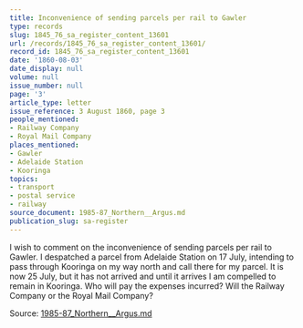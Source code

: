 ```yaml
---
title: Inconvenience of sending parcels per rail to Gawler
type: records
slug: 1845_76_sa_register_content_13601
url: /records/1845_76_sa_register_content_13601/
record_id: 1845_76_sa_register_content_13601
date: '1860-08-03'
date_display: null
volume: null
issue_number: null
page: '3'
article_type: letter
issue_reference: 3 August 1860, page 3
people_mentioned:
- Railway Company
- Royal Mail Company
places_mentioned:
- Gawler
- Adelaide Station
- Kooringa
topics:
- transport
- postal service
- railway
source_document: 1985-87_Northern__Argus.md
publication_slug: sa-register
---
```


I wish to comment on the inconvenience of sending parcels per rail to Gawler.  I despatched a parcel from Adelaide Station on 17 July, intending to pass through Kooringa on my way north and call there for my parcel.  It is now 25 July, but it has not arrived and until it arrives I am compelled to remain in Kooringa.  Who will pay the expenses incurred?  Will the Railway Company or the Royal Mail Company?

Source: [1985-87_Northern__Argus.md](/downloads/markdown/1985-87_Northern__Argus.md)
